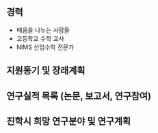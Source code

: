 ## 경력
* 배움을 나누는 사람들
* 고등학교 수학 교사
*  NIMS  산업수학 전문가 

## 지원동기 및 장래계획

## 연구실적 목록 (논문, 보고서, 연구참여)

## 진학시 희망 연구분야 및 연구계획